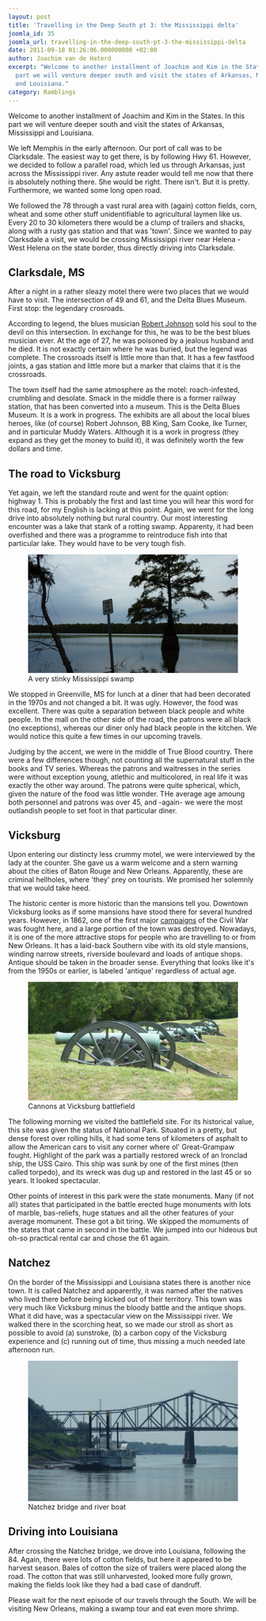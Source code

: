 ```yaml
---
layout: post
title: 'Travelling in the Deep South pt 3: the Mississippi delta'
joomla_id: 35
joomla_url: travelling-in-the-deep-south-pt-3-the-mississippi-delta
date: 2011-09-18 01:26:06.000000000 +02:00
author: Joachim van de Haterd
excerpt: "Welcome to another installment of Joachim and Kim in the States. In this
  part we will venture deeper south and visit the states of Arkansas, Mississippi
  and Louisiana."
category: Ramblings
---
```

<p>Welcome to another installment of Joachim and Kim in the States. In this part we will venture deeper south and visit the states of Arkansas, Mississippi and Louisiana.</p>

<p>We left Memphis in the early afternoon. Our port of call was to be Clarksdale. The easiest way to get there, is by following Hwy 61. However, we decided to follow a parallel road, which led us through Arkansas, just across the Mississippi river. Any astute reader would tell me now that there is absolutely nothing there. She would be right. There isn't. But it is pretty. Furthermore, we wanted some long open road.</p>

<p>We followed the 78 through a vast rural area with (again) cotton fields, corn, wheat and some other stuff unidentifiable to agricultural laymen like us. Every 20 to 30 kilometers there would be a clump of trailers and shacks, along with a rusty gas station and that was 'town'. Since we wanted to pay Clarksdale a visit, we would be crossing Mississippi river near Helena - West Helena on the state border, thus directly driving into Clarksdale.</p>

<h2>Clarksdale, MS</h2>

<p>After a night in a rather sleazy motel there were two places that we would have to visit. The intersection of 49 and 61, and the Delta Blues Museum. First stop: the legendary crosroads.</p>

<p>According to legend, the blues musician <a href="http://en.wikipedia.org/wiki/Robert_Johnson" target="_blank">Robert Johnson</a> sold his soul to the devil on this intersection. In exchange for this, he was to be the best blues musician ever. At the age of 27, he was poisoned by a jealous husband and he died. It is not exactly certain where he was buried, but the legend was complete. The crossroads itself is little more than that. It has a few fastfood joints, a gas station and little more but a marker that claims that it is the crossroads.</p>

<p>The town itself had the same atmosphere as the motel: roach-infested, crumbling and desolate. Smack in the middle there is a former railway station, that has been converted into a museum. This is the Delta Blues Museum. It is a work in progress. The exhibits are all about the local blues heroes, like (of course) Robert Johnson, BB King, Sam Cooke, Ike Turner, and in particular Muddy Waters. Although it is a work in progress (they expand as they get the money to build it), it was definitely worth the few dollars and time.</p>

<h2>The road to Vicksburg</h2>

<p>Yet again, we left the standard route and went for the quaint option: highway 1. This is probably the first and last time you will hear this word for this road, for my English is lacking at this point. Again, we went for the long drive into absolutely nothing but rural country. Our most interesting encounter was a lake that stank of a rotting swamp. Apparenty, it had been overfished and there was a programme to reintroduce fish into that particular lake. They would have to be very tough fish.</p>

<p>
	<figure>
		<img title="A very stinky Mississippi swamp" src="/assets/images/posts/usa2k11/usa_11_3_1.JPG" alt="Mississippi swamp" />
		<figcaption>A very stinky Mississippi swamp</figcaption>
	</figure>
</p>

<p>We stopped in Greenville, MS for lunch at a diner that had been decorated in the 1970s and not changed a bit. It was ugly. However, the food was excellent. There was quite a separation between black people and white people. In the mall on the other side of the road, the patrons were all black (no exceptions), whereas our diner only had black people in the kitchen. We would notice this quite a few times in our upcoming travels.</p>

<p>Judging by the accent, we were in the middle of True Blood country. There were a few differences though, not counting all the supernatural stuff in the books and TV series. Whereas the patrons and waitresses in the series were without exception young, atlethic and multicolored, in real life it was exactly the other way around. The patrons were quite spherical, which, given the nature of the food was little wonder. THe average age amoung both personnel and patrons was over 45, and -again- we were the most outlandish people to set foot in that particular diner.</p>

<h2>Vicksburg</h2>

<p>Upon entering our distincty less crummy motel, we were interviewed by the lady at the counter. She gave us a warm welcome and a stern warning about the cities of Baton Rouge and New Orleans. Apparently, these are criminal hellholes, where 'they' prey on tourists. We promised her solemnly that we would take heed.</p>

<p>The historic center is more historic than the mansions tell you. Downtown Vicksburg looks as if some mansions have stood there for several hundred years. However, in 1862, one of the first major <a href="http://en.wikipedia.org/wiki/Vicksburg_Campaign" target="_blank">campaigns</a> of the Civil War was fought here, and a large portion of the town was destroyed. Nowadays, it is one of the more attractive stops for people who are travelling to or from New Orleans. It has a laid-back Southern vibe with its old style mansions, winding narrow streets, riverside boulevard and loads of antique shops. Antique should be taken in the broader sense. Everything that looks like it's from the 1950s or earlier, is labeled 'antique' regardless of actual age.</p>

<p>
	<figure>
		<img title="Cannons at Vicksburg battlefield" src="/assets/images/posts/usa2k11/usa_11_3_2.JPG" alt="usa 11_3_2" />
		<figcaption>Cannons at Vicksburg battlefield</figcaption>
	</figure>
</p>

<p>The following morning we visited the battlefield site. For its historical value, this site was given the status of National Park. Situated in a pretty, but dense forest over rolling hills, it had some tens of kilometers of asphalt to allow the American cars to visit any corner where ol' Great-Grampaw fought. Highlight of the park was a partially restored wreck of an Ironclad ship, the USS Cairo. This ship was sunk by one of the first mines (then called torpedo), and its wreck was dug up and restored in the last 45 or so years. It looked spectacular.</p>

<p>Other points of interest in this park were the state monuments. Many (if not all) states that participated in the battle erected huge monuments with lots of marble, bas-reliefs, huge statues and all the other features of your average momunent. These got a bit tiring. We skipped the momuments of the states that came in second in the battle. We jumped into our hideous but oh-so practical rental car and chose the 61 again.</p>

<h2>Natchez</h2>

<p>On the border of the Mississippi and Louisiana states there is another nice town. It is called Natchez and apparently, it was named after the natives who lived there before being kicked out of their territory. This town was very much like Vicksburg minus the bloody battle and the antique shops. What it did have, was a spectacular view on the Mississippi river. We walked there in the scorching heat, so we made our stroll as short as possible to avoid (a) sunstroke, (b) a carbon copy of the Vicksburg experience and (c) running out of time, thus missing a much needed late afternoon run.</p>

<p>
	<figure>
		<img title="Natchez bridge and river boat" src="/assets/images/posts/usa2k11/usa_11_3_3.JPG" alt="Natchez bridge" />
		<figcaption>Natchez bridge and river boat</figcaption>
	</figure>
</p>

<h2>Driving into Louisiana</h2>

<p>After crossing the Natchez bridge, we drove into Louisiana, following the 84. Again, there were lots of cotton fields, but here it appeared to be harvest season. Bales of cotton the size of trailers were placed along the road. The cotton that was still unharvested, looked more fully grown, making the fields look like they had a bad case of dandruff.</p>

<p>Please wait for the next episode of our travels through the South. We will be visiting New Orleans, making a swamp tour and eat even more shrimp.</p>

